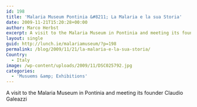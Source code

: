 ```yaml
---
id: 198
title: 'Malaria Museum Pontinia &#8211; La Malaria e la sua Storia'
date: 2009-11-21T15:20:28+00:00
author: Marco Herbst
excerpt: A visit to the Malaria Museum in Pontinia and meeting its founder Claudio Galeazzi
layout: single
guid: http://lunch.ie/malariamuseum/?p=198
permalink: /blog/2009/11/21/la-malaria-e-la-sua-storia/
Country:
  - Italy
image: /wp-content/uploads/2009/11/DSC025792.jpg
categories:
  - 'Musuems &amp; Exhibitions'
---
```

A visit to the Malaria Museum in Pontinia and meeting its founder Claudio Galeazzi